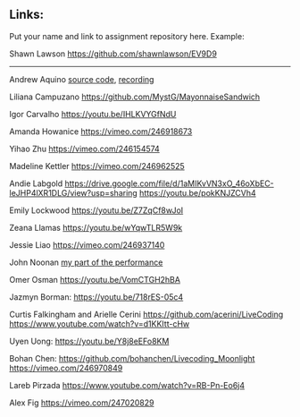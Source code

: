 
## Links:

Put your name and link to assignment repository here. Example:

Shawn Lawson    https://github.com/shawnlawson/EV9D9

----
Andrew Aquino [source code](https://github.com/dawneraq/ACI-live-coding), [recording](https://vimeo.com/247262461)

Liliana Campuzano https://github.com/MystG/MayonnaiseSandwich

Igor Carvalho https://youtu.be/IHLKVYGfNdU

Amanda Howanice https://vimeo.com/246918673

Yihao Zhu https://vimeo.com/246154574

Madeline Kettler  https://vimeo.com/246962525

Andie Labgold https://drive.google.com/file/d/1aMIKvVN3xO_46oXbEC-leJHP4lXR1DLG/view?usp=sharing
              https://youtu.be/pokKNJZCVh4

Emily Lockwood https://youtu.be/Z7ZqCf8wJoI

Zeana Llamas https://youtu.be/wYqwTLR5W9k

Jessie Liao https://vimeo.com/246937140

John Noonan [my part of the performance](https://youtu.be/BYhr0r29HKM)

Omer Osman https://youtu.be/VomCTGH2hBA

Jazmyn Borman: https://youtu.be/718rES-05c4

Curtis Falkingham and Arielle Cerini https://github.com/acerini/LiveCoding https://www.youtube.com/watch?v=d1KKItt-cHw 

Uyen Uong: https://youtu.be/Y8j8eEFo8KM

Bohan Chen: https://github.com/bohanchen/Livecoding_Moonlight
            https://vimeo.com/246970849

Lareb Pirzada https://www.youtube.com/watch?v=RB-Pn-Eo6j4

Alex Fig https://vimeo.com/247020829

